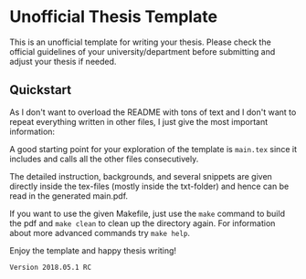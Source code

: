 # Unofficial Thesis Template

This is an unofficial template for writing your thesis.
Please check the official guidelines of your university/department before submitting and adjust your thesis if needed.

## Quickstart

As I don't want to overload the README with tons of text and I don't want to repeat everything written in other files, I just give the most important information:

A good starting point for your exploration of the template is `main.tex` since it includes and calls all the other files consecutively.

The detailed instruction, backgrounds, and several snippets are given directly inside the tex-files (mostly inside the txt-folder) and hence can be read in the generated main.pdf.

If you want to use the given Makefile, just use the `make` command to build the pdf and `make clean` to clean up the directory again.
For information about more advanced commands try `make help`.

Enjoy the template and happy thesis writing!


```
Version 2018.05.1 RC
```
